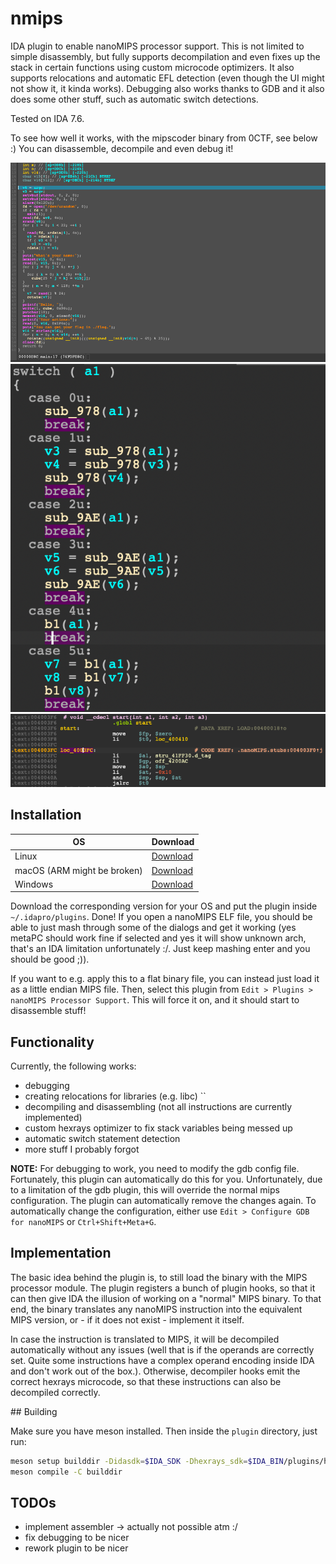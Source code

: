 # nmips

IDA plugin to enable nanoMIPS processor support. This is not limited to simple disassembly, but fully supports decompilation and even fixes up the stack in certain functions using custom microcode optimizers.
It also supports relocations and automatic EFL detection (even though the UI might not show it, it kinda works).
Debugging also works thanks to GDB and it also does some other stuff, such as automatic switch detections.

Tested on IDA 7.6.

To see how well it works, with the mipscoder binary from 0CTF, see below :)
You can disassemble, decompile and even debug it!

![mipscoder main decompiled](docs/debugging.png)
![mipscoder rotate switch](docs/switch.png)
![mipscoder start disassembled](docs/asm.png)

## Installation

| OS | Download |
|----|----------|
|Linux| [Download](https://nightly.link/0rganizers/nmips/workflows/main/main/nmips_linux.zip)|
|macOS (ARM might be broken) | [Download](https://nightly.link/0rganizers/nmips/workflows/main/main/nmips_macos.zip)|
|Windows| [Download](https://nightly.link/0rganizers/nmips/workflows/main/main/nmips_windows.zip)|

Download the corresponding version for your OS and put the plugin inside `~/.idapro/plugins`.
Done! If you open a nanoMIPS ELF file, you should be able to just mash through some of the dialogs and get it working (yes metaPC should work fine if selected and yes it will show unknown arch, that's an IDA limitation unfortunately :/. Just keep mashing enter and you should be good ;)).

If you want to e.g. apply this to a flat binary file, you can instead just load it as a little endian MIPS file.
Then, select this plugin from `Edit > Plugins > nanoMIPS Processor Support`.
This will force it on, and it should start to disassemble stuff!

## Functionality

Currently, the following works:

- debugging
- creating relocations for libraries (e.g. libc) ``
- decompiling and disassembling (not all instructions are currently implemented)
- custom hexrays optimizer to fix stack variables being messed up
- automatic switch statement detection
- more stuff I probably forgot

**NOTE:** For debugging to work, you need to modify the gdb config file. Fortunately, this plugin can automatically do this for you. Unfortunately, due to a limitation of the gdb plugin, this will override the normal mips configuration. The plugin can automatically remove the changes again.
To automatically change the configuration, either use `Edit > Configure GDB for nanoMIPS` or `Ctrl+Shift+Meta+G`.

## Implementation

The basic idea behind the plugin is, to still load the binary with the MIPS processor module.
The plugin registers a bunch of plugin hooks, so that it can then give IDA the illusion of working on a "normal" MIPS binary. To that end, the binary translates any nanoMIPS instruction into the equivalent MIPS version, or - if it does not exist - implement it itself.

In case the instruction is translated to MIPS, it will be decompiled automatically without any issues (well that is if the operands are correctly set. Quite some instructions have a complex operand encoding inside IDA and don't work out of the box.).
Otherwise, decompiler hooks emit the correct hexrays microcode, so that these instructions can also be decompiled correctly.

## Building

Make sure you have meson installed.
Then inside the `plugin` directory, just run:

```bash
meson setup builddir -Didasdk=$IDA_SDK -Dhexrays_sdk=$IDA_BIN/plugins/hexrays_sdk
meson compile -C builddir
```

## TODOs

- implement assembler -> actually not possible atm :/
- fix debugging to be nicer
- rework plugin to be nicer